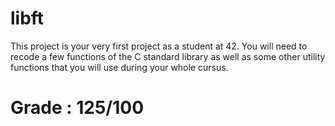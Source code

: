# libft
This project is your very first project as a student at 42. You will need to recode a few functions of the C standard library as well as some other utility functions that you will use during your whole cursus.  
  
# Grade : 125/100
